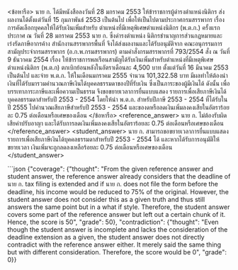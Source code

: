 <user> <ข้อหารือ> นาย ก. ได้มีหนังสือลงวันที่ 28 มกราคม 2553 ให้ข้าราชการผู้ดำรงตำแหน่งนิติกร ส่งผลงานได้ตั้งแต่วันที่ 15 กุมภาพันธ์ 2553 เป็นต้นไป เพื่อให้เป็นไปตามประกาศกรมสรรพากร เรื่อง การคัดเลือกบุคคลให้ได้รับเงินเพิ่มสำหรับ ตำแหน่งที่มีเหตุพิเศษตำแหน่งนิติกร (พ.ต.ก.) ครั้งแรก ประกาศ ณ วันที่ 28 มกราคม 2553 นาย ก. ซึ่งดำรงตำแหน่ง นิติกรชำนาญการส่วนกฎหมายและเร่งรัดภาษีอากรค้าง สำนักงานสรรพากรพื้นที่ จึงได้ส่งผลงานและได้รับอนุมัติจาก คณะอนุกรรมการสามัญประจำกรมสรรพากร (อ.ก.พ.กรมสรรพากร) ตามคำสั่งกรมสรรพากรที่ 793/2554 สั่ง ณ วันที่ 9 ธันวาคม 2554 เรื่อง ให้ข้าราชการพลเรือนสามัญได้รับเงินเพิ่มสำหรับตำแหน่งที่มีเหตุพิเศษตำแหน่งนิติกร (พ.ต.ก) ตกเบิกย้อนหลังในอัตราเดือนละ 4,500 บาท ตั้งแต่วันที่ 16 มีนาคม 2553 เป็นต้นไป และจ่าย พ.ต.ก. ให้ในเดือนมกราคม 2555 จำนวน 101,322.58 บาท มีผลทำให้ต้องนำเงินที่ได้รับมารวมคำนวณภาษีเงินได้บุคคลธรรมดาของปีที่รับเงิน ซึ่งเป็นภาระของผู้มีเงินได้ ดังนั้น เพื่อบรรเทาภาระภาษีและเพื่อความเป็นธรรม จึงขอขยายเวลาการยื่นแบบแสดง รายการเพื่อเสียภาษีเงินได้บุคคลธรรมดาสำหรับปี 2553 - 2554 โดยให้นำ พ.ต.ก. สำหรับปีภาษี 2553 - 2554 ที่ได้รับในปี 2555 ไปคำนวณเสียภาษีสำหรับปี 2553 - 2554 และของดหรือลดเงินเพิ่มลงคงเสียในอัตราร้อยละ 0.75 ต่อเดือนหรือเศษของเดือน </ข้อหารือ> 
<reference_answer> นาย ก. ไม่ต้องรับผิดเสียค่าปรับอาญา และได้รับการลดเงินเพิ่มลงคงเสียในอัตราร้อยละ 0.75 ต่อเดือนหรือเศษของเดือน </reference_answer>
<student_answer> นาย ก. สามารถขอขยายเวลาการยื่นแบบแสดงรายการเพื่อเสียภาษีเงินได้บุคคลธรรมดาสำหรับปี 2553 - 2554 ได้ และหากได้รับการอนุมัติให้ขยายเวลา เงินเพิ่มจะถูกลดลงเหลือร้อยละ 0.75 ต่อเดือนหรือเศษของเดือน </student_answer>

<assistant> ```json
{"coverage": {"thought": "From the given reference answer and student answer, the reference answer already considers that the deadline of นาย ก. tax filing is extended and if นาย ก. does not file the form before the deadline, his income would be reduced to 75% of the original. However, the student answer does not consider this as a given truth and thus still answers the same point but in a what if style. Therefore, the student answer covers some part of the reference answer but left out a certain chunk of it. Hence, the score is 50", "grade": 50}, "contradiction": {"thought": "Even though the student answer is incomplete and lacks the consideration of the deadline extension as a given, the student answer does not directly contradict with the reference answer either. It merely said the same thing but with different consideration. Therefore, the score would be 0", "grade": 0}}
```